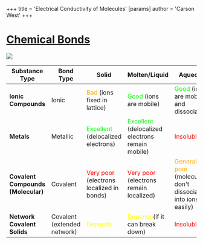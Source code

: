 +++
 title = 'Electrical Conductivity of Molecules'
[params]
	author = 'Carson West'
+++
# [Chemical Bonds](./../chemical-bonds/)
![](https://mrsmittypapchem.weebly.com/uploads/3/8/0/2/38022025/8855679_orig.jpg)

| Substance Type      | Bond Type | Solid                                                        | Molten/Liquid                                                              | Aqueous                                                           |
| ------------------- | --------- | ------------------------------------------------------------ | -------------------------------------------------------------------------- | ----------------------------------------------------------------- |
| **Ionic Compounds** | Ionic     | <a style="color: Orange">Bad</a> (ions fixed in lattice)     | <a style="color: Lime">Good </a>(ions are mobile)                          | <a style="color: Lime">Good</a> (ions are mobile and dissociated) |
| **Metals**          | Metallic  | <a style="color: Lime">Excellent </a>(delocalized electrons) | <a style="color: Lime">Excellent </a>(delocalized electrons remain mobile) | <a style="color: Red">Insoluble</a>                               |
| **Covalent Compounds (Molecular)** | Covalent                    | <a style="color: Red">Very poor</a> (electrons localized in bonds) | <a style="color: Red">Very poor </a>(electrons remain localized)           | <a style="color: Orange">Generally poor</a> (molecules don't dissociate into ions easily) |
| **Network Covalent Solids**        | Covalent (extended network) | <a style="color: Yellow">Depends</a>                               | <a style="color: Yellow">Depends</a>(if it can break down)                 | <a style="color: red">Insoluble</a>                                                       |
